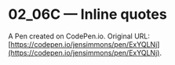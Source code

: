 # 02_06C — Inline quotes

A Pen created on CodePen.io. Original URL: [https://codepen.io/jensimmons/pen/ExYQLNj](https://codepen.io/jensimmons/pen/ExYQLNj).


